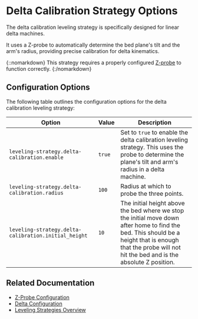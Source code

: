 # Delta Calibration Strategy Options

The delta calibration leveling strategy is specifically designed for linear delta machines.

It uses a Z-probe to automatically determine the bed plane's tilt and the arm's radius, providing precise calibration for delta kinematics.

{::nomarkdown}
<sl-alert variant="neutral" open>
  <sl-icon slot="icon" name="info-circle"></sl-icon>
  This strategy requires a properly configured <a href="zprobe">Z-probe</a> to function correctly.
</sl-alert>
{:/nomarkdown}

## Configuration Options

The following table outlines the configuration options for the delta calibration leveling strategy:

| Option | Value | Description |
| ------ | ----- | ----------- |
| `leveling-strategy.delta-calibration.enable` | `true` | Set to `true` to enable the delta calibration leveling strategy. This uses the probe to determine the plane's tilt and arm's radius in a delta machine. |
| `leveling-strategy.delta-calibration.radius` | `100` | Radius at which to probe the three points. |
| `leveling-strategy.delta-calibration.initial_height` | `10` | The initial height above the bed where we stop the initial move down after home to find the bed. This should be a height that is enough that the probe will not hit the bed and is the absolute Z position. |

## Related Documentation

- [Z-Probe Configuration](zprobe)
- [Delta Configuration](delta)
- [Leveling Strategies Overview](zprobe#leveling-strategies)
